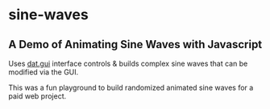 # sine-waves

## A Demo of Animating Sine Waves with Javascript
Uses [dat.gui](https://github.com/dataarts/dat.gui) interface controls & builds complex sine waves that can be modified via the GUI.

This was a fun playground to build randomized animated sine waves for a paid web project.
